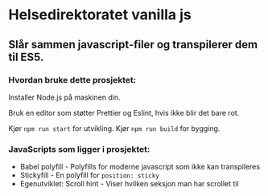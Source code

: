 # Helsedirektoratet vanilla js

## Slår sammen javascript-filer og transpilerer dem til ES5.

### Hvordan bruke dette prosjektet:

Installer Node.js på maskinen din.

Bruk en editor som støtter Prettier og Eslint, hvis ikke blir det bare rot.

Kjør `npm run start` for utvikling.
Kjør `npm run build` for bygging.

### JavaScripts som ligger i prosjektet:

- Babel polyfill - Polyfills for moderne javascript som ikke kan transpileres
- Stickyfill - En polyfill for `position: sticky`
- Egenutviklet: Scroll hint - Viser hvilken seksjon man har scrollet til
